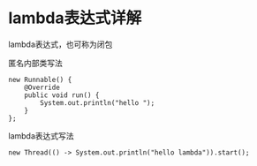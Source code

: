 # lambda表达式详解

lambda表达式，也可称为闭包



匿名内部类写法

```
new Runnable() {
    @Override
    public void run() {
        System.out.println("hello ");
    }
};
```

lambda表达式写法

```
new Thread(() -> System.out.println("hello lambda")).start();
```